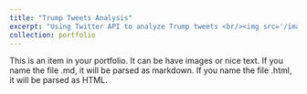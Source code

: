 ```yaml
---
title: "Trump Tweets Analysis"
excerpt: "Using Twitter API to analyze Trump tweets <br/><img src='/images/trump_tweets.jpeg' alt=Feature photo: CNN Politics width=500 height=300>"
collection: portfolio
---
```



This is an item in your portfolio. It can be have images or nice text. If you name the file .md, it will be parsed as markdown. If you name the file .html, it will be parsed as HTML. 
